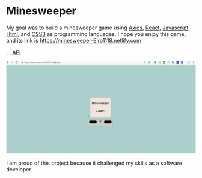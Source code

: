 # Minesweeper

My goal was to build a minesweeper game using <a href="https://www.npmjs.com/package/axios">Axios</a>, <a href="https://reactjs.org/">React</a>, <a href="https://developer.mozilla.org/en-US/docs/Web/JavaScript">Javascript</a>,  <a href="https://developer.mozilla.org/en-US/docs/Web/Guide/HTML/HTML5">Html</a>, and  <a href="https://developer.mozilla.org/en-US/docs/Web/CSS">CSS3</a> as programming languages. I hope you enjoy this game, and its link is https://minesweeper-Elro1118.netlify.com

, , <a href="https://en.wikipedia.org/wiki/Application_programming_interface">API</a>

<img src="src/images/MineSweeper.gif"/>

I am proud of this project because it challenged my skills as a software developer.
